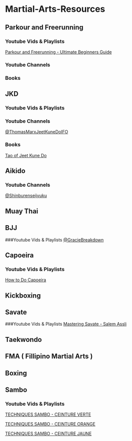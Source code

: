 # Martial-Arts-Resources

## Parkour and Freerunning

### Youtube Vids & Playlists
[Parkour and Freerunning - Ultimate Beginners Guide](https://www.youtube.com/watch?v=gXTzunSQnGM)

### Youtube Channels

### Books

## JKD

### Youtube Vids & Playlists

### Youtube Channels
[@ThomasMarxJeetKuneDoIFO](https://www.youtube.com/@ThomasMarxJeetKuneDoIFO)
### Books
[Tao of Jeet Kune Do](https://www.google.co.in/books/edition/_/g37ysgEACAAJ?hl=en&sa=X&ved=2ahUKEwjFxfiew6CFAxVyV2wGHSHmD3QQ7_IDegQICxAE)

## Aikido
### Youtube Channels
[@Shinburenseijyuku](https://www.youtube.com/@Shinburenseijyuku)

## Muay Thai

## BJJ
###Youtube Vids & Playlists
[@GracieBreakdown](https://www.youtube.com/@GracieBreakdown)


## Capoeira
### Youtube Vids & Playlists
[How to Do Capoeira](https://youtube.com/playlist?list=PLD57755E647234751&si=O9bwIinYreNkJe-U)

## Kickboxing

## Savate
###Youtube Vids & Playlists
[Mastering Savate - Salem Assli](https://youtube.com/playlist?list=PLuV246wiL0hWiP9kUiOsICVZzxLePnTOJ&si=h5th4eodrYidszUV)

## Taekwondo

## FMA ( Fillipino Martial Arts )

## Boxing

## Sambo

### Youtube Vids & Playlists

[TECHNIQUES SAMBO - CEINTURE VERTE](https://youtu.be/SkzGKXglu8k?si=ACneyOj5MVLQXQ0M)

[TECHNIQUES SAMBO - CEINTURE ORANGE](https://youtu.be/1RuihA6NwOA?si=775kv-HPuk5GE2c1)

[TECHNIQUES SAMBO - CEINTURE JAUNE](https://youtu.be/msTMu2htASU?si=_8fkTTjJz3wUXw9l)
